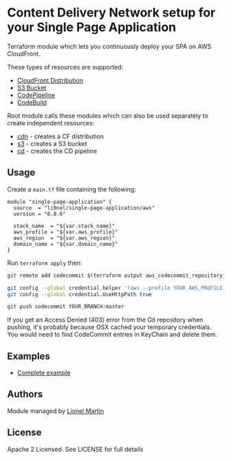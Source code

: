 # Content Delivery Network setup for your Single Page Application

Terraform module which lets you continuously deploy your SPA on AWS CloudFront.

These types of resources are supported:

* [CloudFront Distribution](https://www.terraform.io/docs/providers/aws/r/cloudfront_distribution.html)
* [S3 Bucket](https://www.terraform.io/docs/providers/aws/d/s3_bucket.html)
* [CodePipeline](https://www.terraform.io/docs/providers/aws/r/codepipeline.html)
* [CodeBuild](https://www.terraform.io/docs/providers/aws/r/codebuild_project.html)

Root module calls these modules which can also be used separately to create independent resources:

* [cdn](https://github.com/li0nel/terraform-aws-single-page-application/tree/master/modules/cdn) - creates a CF distribution
* [s3](https://github.com/li0nel/terraform-aws-single-page-application/tree/master/modules/s3) - creates a S3 bucket
* [cd](https://github.com/li0nel/terraform-aws-single-page-application/tree/master/modules/cd) - creates the CD pipeline

## Usage

Create a `main.tf` file containing the following:

```hcl
module "single-page-application" {
  source  = "li0nel/single-page-application/aws"
  version = "0.0.6"

  stack_name  = "${var.stack_name}"
  aws_profile = "${var.aws_profile}"
  aws_region  = "${var.aws_region}"
  domain_name = "${var.domain_name}"
}
```

Run `terraform apply` then:

```bash
git remote add codecommit $(terraform output aws_codecommit_repository_url)

git config --global credential.helper '!aws --profile YOUR_AWS_PROFILE codecommit credential-helper $@'
git config --global credential.UseHttpPath true

git push codecommit YOUR_BRANCH:master
```

If you get an Access Denied (403) error from the Git repository when pushing, it's probably because OSX cached your temporary credentials.
You would need to find CodeCommit entries in KeyChain and delete them.

## Examples

* [Complete example](https://github.com/li0nel/terraform-aws-single-page-application/tree/master/examples)

## Authors

Module managed by [Lionel Martin](https://getlionel.com)

## License

Apache 2 Licensed. See LICENSE for full details
